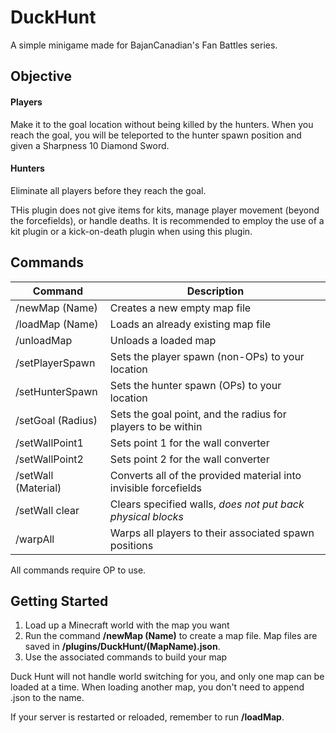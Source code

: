 # DuckHunt
A simple minigame made for BajanCanadian's Fan Battles series.

## Objective
#### Players
Make it to the goal location without being killed by the hunters. When you reach the goal, you will be teleported to the hunter spawn position and given a Sharpness 10 Diamond Sword.

#### Hunters
Eliminate all players before they reach the goal.

THis plugin does not give items for kits, manage player movement (beyond the forcefields), or handle deaths. It is recommended to employ the use of a kit plugin or a kick-on-death plugin when using this plugin.

## Commands

Command | Description
------- | -----------
/newMap (Name) | Creates a new empty map file
/loadMap (Name) | Loads an already existing map file
/unloadMap | Unloads a loaded map
/setPlayerSpawn | Sets the player spawn (non-OPs) to your location
/setHunterSpawn | Sets the hunter spawn (OPs) to your location
/setGoal (Radius) | Sets the goal point, and the radius for players to be within
/setWallPoint1 | Sets point 1 for the wall converter
/setWallPoint2 | Sets point 2 for the wall converter
/setWall (Material) | Converts all of the provided material into invisible forcefields
/setWall clear | Clears specified walls, *does not put back physical blocks*
/warpAll | Warps all players to their associated spawn positions

All commands require OP to use.

## Getting Started

1. Load up a Minecraft world with the map you want
2. Run the command **/newMap (Name)** to create a map file. Map files are saved in **/plugins/DuckHunt/(MapName).json**.
3. Use the associated commands to build your map

Duck Hunt will not handle world switching for you, and only one map can be loaded at a time. When loading another map, you don't need to append .json to the name.

If your server is restarted or reloaded, remember to run **/loadMap**.
